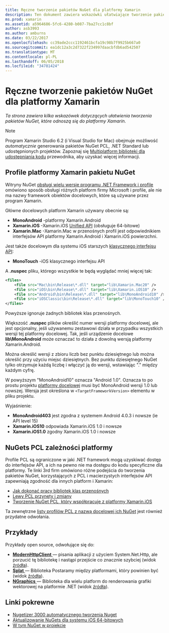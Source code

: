 ```yaml
---
title: Ręczne tworzenie pakietów NuGet dla platformy Xamarin
description: Ten dokument zawiera wskazówki ułatwiające tworzenie pakietów NuGet, które odnoszą się do platformy Xamarin. Opisuje profile Xamarin pakietu NuGet, NuGets PCL zależności platformy, a linki do różnych próbek open source.
ms.prod: xamarin
ms.assetid: a5964686-5fc6-4280-b087-7ba27cc1c8bf
author: asb3993
ms.author: amburns
ms.date: 03/22/2017
ms.openlocfilehash: cc39ade2ccc1192461bcfa19c98b7f9925b667a0
ms.sourcegitcommit: ea1dc12a3c2d7322f234997daacbfdb6ad542507
ms.translationtype: MT
ms.contentlocale: pl-PL
ms.lasthandoff: 06/05/2018
ms.locfileid: "34781424"
---
```

# <a name="manually-creating-nuget-packages-for-xamarin"></a>Ręczne tworzenie pakietów NuGet dla platformy Xamarin

_Ta strona zawiera kilka wskazówek dotyczących ułatwienia tworzenia pakietów NuGet, które odnoszą się do platformy Xamarin._

> [!NOTE]
> Program Xamarin Studio 6.2 (i Visual Studio for Mac) obejmuje możliwość _automatycznie_ generowania pakietów NuGet PCL, .NET Standard lub udostępnionych projektów. Zapoznaj się [Multiplatform biblioteki dla udostępniania kodu](~/cross-platform/app-fundamentals/nuget-multiplatform-libraries/index.md) przewodnika, aby uzyskać więcej informacji.

## <a name="nuget-package-xamarin-profiles"></a>Profile platformy Xamarin pakietu NuGet

Witryny NuGet [obsługi wielu wersje programu .NET Framework i profile](https://docs.nuget.org/create/enforced-package-conventions) omówiono sposób obsługi różnych platform firmy Microsoft i profile, ale nie ma nazwy framework obiektów docelowych, które są używane przez program Xamarin.

Główne docelowych platform Xamarin używany obecnie są:

* **MonoAndroid** -platformy Xamarin.Android
* **Xamarin.iOS** -Xamarin.iOS [Unified API](~/cross-platform/macios/unified/index.md) (obsługuje 64-bitowe)
* **Xamarin.Mac** -Xamarin.Mac w przenośnych profil jest odpowiednikiem interfejsów API platformy Xamarin.Android i Xamarin.iOS powierzchni.

Jest także docelowym dla systemu iOS starszych [klasycznego interfejsu API](~/cross-platform/macios/unified/index.md):

* **MonoTouch** -iOS klasycznego interfejsu API

A **.nuspec** pliku, którego wszystkie te będą wyglądać mniej więcej tak:

```xml
<files>
    <file src="Mac\bin\Release\*.dll" target="lib\Xamarin.Mac20" />
    <file src="iOS\bin\Release\*.dll" target="lib\Xamarin.iOS10" />
    <file src="Android\bin\Release\*.dll" target="lib\MonoAndroid10" />
    <file src="iOSClassic\bin\Release\*.dll" target="lib\MonoTouch10" />
</files>
```

Powyższe ignoruje żadnych bibliotek klas przenośnych.

Większość **.nuspec** plików określić numer wersji platformy docelowej, ale jest opcjonalny, jeśli używanemu zestawowi działa w przypadku wszystkich wersji tej platformy docelowej. Tak, jeśli urządzenie docelowe **lib\MonoAndroid** może oznaczać to działa z dowolną wersją platformy Xamarin.Android.

Można określić wersji z zbioru liczb bez punktu dziesiętnego lub można określić przy użyciu miejsc dziesiętnych. Bez punktu dziesiętnego NuGet tylko otrzymuje każdą liczbę i włączyć ją do wersji, wstawiając "." między każdym cyfrę.

W powyższym "MonoAndroid10" oznacza "Android 1.0". Oznacza to po prostu projektu [platformy docelowej](~/android/app-fundamentals/android-api-levels.md) musi być MonoAndroid wersji 1.0 lub nowszej. Wersja jest określona w `<TargetFrameworkVersion>` elementu w pliku projektu.

Wyjaśnienie:

- **MonoAndroid403** jest zgodna z systemem Android 4.0.3 i nowsze (ie API level 15)
- **Xamarin.iOS10** odpowiada Xamarin.iOS 1.0 i nowsze
- **Xamarin.iOS1.0** zgodny Xamarin.iOS 1.0 i nowsze

## <a name="pcl-nugets-with-platform-dependencies"></a>NuGets PCL zależności platformy

Profile PCL są ograniczone w jaki .NET framework mogą uzyskiwać dostęp do interfejsów API, a ich na pewno nie ma dostępu do kodu specyficzne dla platformy. Te linki 3rd firm omówiono różne podejścia do tworzenia pakietów NuGet, korzystających z PCL i macierzystych interfejsów API zapewniają zgodność dla innych platform i Xamarin:

- [Jak dokonać pracy bibliotek klas przenośnych](http://blogs.msdn.com/b/dsplaisted/archive/2012/08/27/how-to-make-portable-class-libraries-work-for-you.aspx)
- [Lewy PCL przynęty i zmiany](http://log.paulbetts.org/the-bait-and-switch-pcl-trick/)
- [Tworzenie NuGet PCL, który współpracuje z platformy Xamarin.iOS](http://www.jimbobbennett.io/creating-a-nuget-pcl-that-works-with-xamarin-ios/)

Ta zewnętrzne [listy profilów PCL z nazwą docelowej ich NuGet](http://embed.plnkr.co/03ck2dCtnJogBKHJ9EjY) jest również przydatne odwołania.

## <a name="examples"></a>Przykłady

Przykłady open source, odwołujące się do:

- [**ModernHttpClient** ](https://www.nuget.org/packages/modernhttpclient/) — pisania aplikacji z użyciem System.Net.Http, ale porzucić tę bibliotekę i nastąpi przejście co znacznie szybciej (widok [źródła](https://github.com/paulcbetts/ModernHttpClient)).
- [**Splat** ](https://www.nuget.org/packages/Splat/) — Biblioteka Postaramy między platformami, który powinien być (widok [źródła](https://github.com/paulcbetts/Splat)).
- [**NGraphics** ](https://www.nuget.org/packages/NGraphics/) — Biblioteka dla wielu platform do renderowania grafiki wektorowej na platformie .NET (widok [źródła](https://github.com/praeclarum/NGraphics/blob/master/NGraphics.nuspec)).

## <a name="related-links"></a>Linki pokrewne

- [Nugetizer 3000 automatycznego tworzenia Nuget](~/cross-platform/app-fundamentals/nuget-multiplatform-libraries/index.md)
- [Aktualizowanie NuGets dla systemu iOS 64-bitowych](http://blog.xamarin.com/how-to-update-nuget-packages-for-64-bit/)
- [W tym NuGet w projekcie](/visualstudio/mac/nuget-walkthrough/index.md)
